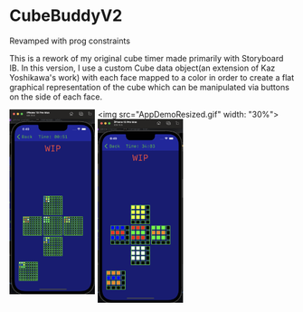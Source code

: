 # CubeBuddyV2
Revamped with prog constraints

This is a rework of my original cube timer made primarily with Storyboard IB. In this version, I use a custom Cube data object(an extension of Kaz Yoshikawa's work) with each face mapped to a color in order to create a flat graphical representation of the cube which can be manipulated via 
buttons on the side of each face. 

<img src="AppDemoResized.gif" width: "30%">
<img src="WIP4x4.png" style="float: left; width: 30%; margin-right: 1%; margin-bottom: 0.5em;">
<img src="WIP9x9.png" style="float: left; width: 30%; margin-right: 1%; margin-bottom: 0.5em;">

